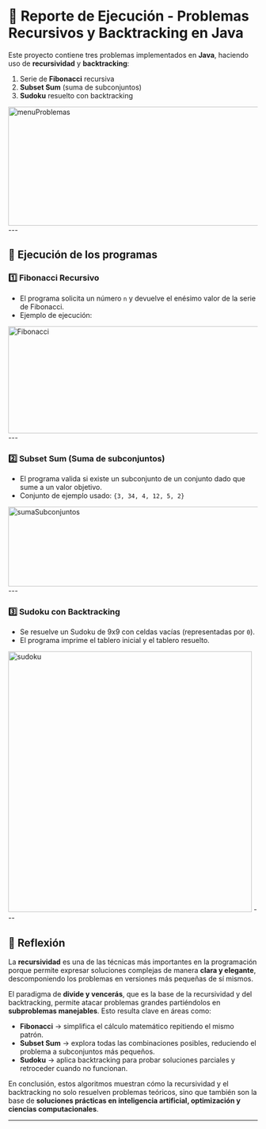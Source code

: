 # 📌 Reporte de Ejecución - Problemas Recursivos y Backtracking en Java

Este proyecto contiene tres problemas implementados en **Java**, haciendo uso de **recursividad** y **backtracking**:

1. Serie de **Fibonacci** recursiva  
2. **Subset Sum** (suma de subconjuntos)  
3. **Sudoku** resuelto con backtracking  
<img width="590" height="240" alt="menuProblemas" src="https://github.com/user-attachments/assets/e054f7fc-fbea-4ab4-8221-3f481708ec42" />
---

## 🚀 Ejecución de los programas

### 1️⃣ Fibonacci Recursivo
- El programa solicita un número `n` y devuelve el enésimo valor de la serie de Fibonacci.  
- Ejemplo de ejecución:
<img width="528" height="216" alt="Fibonacci" src="https://github.com/user-attachments/assets/47ebf176-7d4d-4871-87b4-a05b7b530a53" />
---

### 2️⃣ Subset Sum (Suma de subconjuntos)
- El programa valida si existe un subconjunto de un conjunto dado que sume a un valor objetivo.  
- Conjunto de ejemplo usado: `{3, 34, 4, 12, 5, 2}`  
<img width="534" height="161" alt="sumaSubconjuntos" src="https://github.com/user-attachments/assets/f386ed45-fd44-4fef-bd29-d18f997d34b2" />
---

### 3️⃣ Sudoku con Backtracking
- Se resuelve un Sudoku de 9x9 con celdas vacías (representadas por `0`).  
- El programa imprime el tablero inicial y el tablero resuelto.  
<img width="492" height="526" alt="sudoku" src="https://github.com/user-attachments/assets/baadcc34-9b00-4495-8d6e-019ddea8c7cb" />
---

## 📖 Reflexión

La **recursividad** es una de las técnicas más importantes en la programación porque permite expresar soluciones complejas de manera **clara y elegante**, descomponiendo los problemas en versiones más pequeñas de sí mismos.  

El paradigma de **divide y vencerás**, que es la base de la recursividad y del backtracking, permite atacar problemas grandes partiéndolos en **subproblemas manejables**. Esto resulta clave en áreas como:  

- **Fibonacci** → simplifica el cálculo matemático repitiendo el mismo patrón.  
- **Subset Sum** → explora todas las combinaciones posibles, reduciendo el problema a subconjuntos más pequeños.  
- **Sudoku** → aplica backtracking para probar soluciones parciales y retroceder cuando no funcionan.  

En conclusión, estos algoritmos muestran cómo la recursividad y el backtracking no solo resuelven problemas teóricos, sino que también son la base de **soluciones prácticas en inteligencia artificial, optimización y ciencias computacionales**.  

--- 

